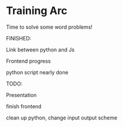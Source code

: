 # Training Arc
Time to solve some word problems!


FINISHED:

  Link between python and Js
  
  Frontend progress
  
  python script nearly done

TODO:

  Presentation
  
  finish frontend
  
  clean up python, change input output scheme


